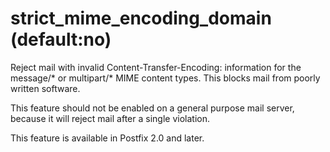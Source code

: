 # strict_mime_encoding_domain (default:no) 


Reject mail with invalid Content-Transfer-Encoding: information
for the message/* or multipart/* MIME content types.  This blocks
mail from poorly written software.



This feature should not be enabled on a general purpose mail server,
because it will reject mail after a single violation.



This feature is available in Postfix 2.0 and later.



